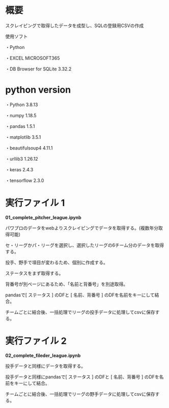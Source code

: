 # **概要**
スクレイピングで取得したデータを成型し、SQLの登録用CSVの作成

使用ソフト

・Python　

・EXCEL MICROSOFT365　

・DB Browser for SQLite 3.32.2

# python version

・Python	3.8.13

・numpy	1.18.5

・pandas	1.5.1

・matplotlib	3.5.1

・beautifulsoup4	4.11.1

・urllib3		1.26.12 

・keras	2.4.3 

・tensorflow	2.3.0

# 実行ファイル 1
 
**01_complete_pitcher_league.ipynb**

パワプロのデータをwebよりスクレイピングでデータを取得する。(複数年分取得可能)

セ・リーグかパ・リーグを選択し、選択したリーグの6チーム分のデータを取得する。

投手、野手で項目が変わるため、個別に作成する。

ステータスをまず取得する。

背番号が別ページにあるため、「名前と背番号」を別途取得。

pandasで[ ステータス ] のDFと [ 名前、背番号 ] のDFを名前をキーにして結合。

チームごとに結合後、一括処理でリーグの投手データに処理してcsvに保存する。

# 実行ファイル 2

**02_complete_fileder_league.ipynb**

投手データと同様にデータを取得する。

投手データと同様にpandasで[ ステータス ] のDFと [ 名前、背番号 ] のDFを名前をキーにして結合。

チームごとに結合後、一括処理でリーグの野手データに処理してcsvに保存する。




